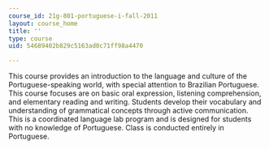 ```yaml
---
course_id: 21g-801-portuguese-i-fall-2011
layout: course_home
title: ''
type: course
uid: 54689402b829c5163ad0c71ff98a4470

---
```

This course provides an introduction to the language and culture of the Portuguese-speaking world, with special attention to Brazilian Portuguese. This course focuses are on basic oral expression, listening comprehension, and elementary reading and writing. Students develop their vocabulary and understanding of grammatical concepts through active communication. This is a coordinated language lab program and is designed for students with no knowledge of Portuguese. Class is conducted entirely in Portuguese.
